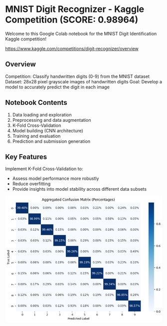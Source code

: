 # MNIST Digit Recognizer - Kaggle Competition (SCORE: 0.98964)
Welcome to this Google Colab notebook for the MNIST Digit Identification Kaggle competition!

https://www.kaggle.com/competitions/digit-recognizer/overview

## Overview
Competition: Classify handwritten digits (0-9) from the MNIST dataset
Dataset: 28x28 pixel grayscale images of handwritten digits
Goal: Develop a model to accurately predict the digit in each image

## Notebook Contents
1. Data loading and exploration
2. Preprocessing and data augmentation
3. K-Fold Cross-Validation
4. Model building (CNN architecture)
5. Training and evaluation
6. Prediction and submission generation

## Key Features
Implement K-Fold Cross-Validation to:

* Assess model performance more robustly
* Reduce overfitting
* Provide insights into model stability across different data subsets

![alt text](https://github.com/mmmmpf/MNIST-digits/blob/main/download.png)
